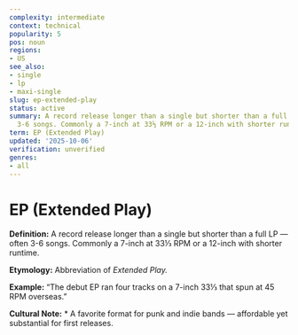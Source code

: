 ```yaml
---
complexity: intermediate
context: technical
popularity: 5
pos: noun
regions:
- US
see_also:
- single
- lp
- maxi-single
slug: ep-extended-play
status: active
summary: A record release longer than a single but shorter than a full LP — often
  3-6 songs. Commonly a 7-inch at 33⅓ RPM or a 12-inch with shorter runtime.
term: EP (Extended Play)
updated: '2025-10-06'
verification: unverified
genres:
- all
---
```


# EP (Extended Play)

**Definition:** A record release longer than a single but shorter than a full LP — often 3-6 songs. Commonly a 7-inch at 33⅓ RPM or a 12-inch with shorter runtime.

**Etymology:** Abbreviation of *Extended Play.*

**Example:** “The debut EP ran four tracks on a 7-inch 33⅓ that spun at 45 RPM overseas.”

**Cultural Note:** * A favorite format for punk and indie bands — affordable yet substantial for first releases.

